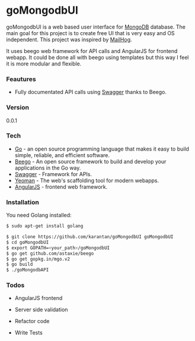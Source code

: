 [comment]: # (created with http://dillinger.io/)

# goMongodbUI

goMongodbUI is a web based user interface for [MongoDB] database. The main goal for this project is to create free UI that is very easy and OS independent. This project was inspired by [MailHog].

It uses beego web framework for API calls and AngularJS for frontend webapp. It could be done all with beego using templates but this way I feel it is more modular and flexible.

### Feautures

* Fully documentated API calls using [Swagger] thanks to Beego.

### Version
0.0.1

### Tech

* [Go] - an open source programming language that makes it easy to build simple, reliable, and efficient software.
* [Beego] - An open source framework to build and develop your applications in the Go way.
* [Swagger] - Framework for APIs.
* [Yeoman] - The web's scaffolding tool for modern webapps.
* [AngularJS] - frontend web framework.

### Installation

You need Golang installed:

```sh
$ sudo apt-get install golang
```

```sh
$ git clone https://github.com/karantan/goMongodbUI goMongodbUI 
$ cd goMongodbUI
$ export GOPATH=<your_path>/goMongodbUI
$ go get github.com/astaxie/beego
$ go get gopkg.in/mgo.v2
$ go build
$ ./goMongodbAPI
```

### Todos
 - AngularJS frontend
 - Server side validation
 - Refactor code
 - Write Tests


   [Swagger]: <http://swagger.io/>
   [MongoDB]: <https://www.mongodb.org/>
   [MailHog]: <https://github.com/mailhog/MailHog>
   [Go]: <https://golang.org/>
   [Beego]: <http://beego.me/>
   [Yeoman]: <http://yeoman.io/>
   [AngularJS]: <https://angularjs.org/>
